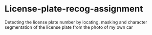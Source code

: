 # License-plate-recog-assignment
Detecting the license plate number by locating, masking and character segmentation of the license plate from the photo of my own car
